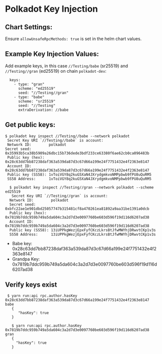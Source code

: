 # Polkadot Key Injection

## Chart Settings:

Ensure `allowUnsafeRpcMethods: true` is set in the helm chart values.

## Example Key Injection Values:

Add example keys, in this case ``//Testing/babe`` (sr25519) and ``//Testing//gran`` (ed25519) on chain `polkadot-dev`:

```
  keys: 
    - type: "gran"
      scheme: "ed25519"
      seed: "//Testing//gran"
    - type: "babe"
      scheme: "sr25519"
      seed: "//Testing"
      extraDerivation: //babe
```

## Get public keys:

 ``` 
 $ polkadot key inspect //Testing//babe --network polkadot
  Secret Key URI `//Testing//babe` is account:
  Network ID:        polkadot 
 Secret seed:       0x35993b5ca38b5909a26dbc15b736dede3bdf233ce63380f6ae62cb0ca096483b
  Public key (hex):  0x28c63dd7bb87238daf363a539da87d3c67d66a199e24f7751432e4f2363e8147
  Account ID:        0x28c63dd7bb87238daf363a539da87d3c67d66a199e24f7751432e4f2363e8147
  Public key (SS58): 1vToiVGY8q2kuG5XaN4JXrydgmkvoNMPpbwb9fPU8uQuRM5
  SS58 Address:      1vToiVGY8q2kuG5XaN4JXrydgmkvoNMPpbwb9fPU8uQuRM5
  ```

```
  $ polkadot key inspect //Testing//gran --network polkadot --scheme ed25519
   Secret Key URI `//Testing//gran` is account:
  Network ID:        polkadot 
  Secret seed:       0xbfc22ae1e901dbd25057747b315481cf8a470261ea81892a9aa31be1391a0dcb
  Public key (hex):  0x7819b7ddc959b749a5da604c3a2d7d3e0097760be603d596f19d116d6207ad38
  Account ID:        0x7819b7ddc959b749a5da604c3a2d7d3e0097760be603d596f19d116d6207ad38
  Public key (SS58): 13iUPPkgWezjEpxFyfCKczLkrsBtJfwMWYhjDRwvtCKp1v3s
  SS58 Address:      13iUPPkgWezjEpxFyfCKczLkrsBtJfwMWYhjDRwvtCKp1v3s
  ```

  - Babe key: 0x28c63dd7bb87238daf363a539da87d3c67d66a199e24f7751432e4f2363e8147
 - Grandpa Key: 0x7819b7ddc959b749a5da604c3a2d7d3e0097760be603d596f19d116d6207ad38

## Verify keys exist

```
 $ yarn run:api rpc.author.hasKey 0x28c63dd7bb87238daf363a539da87d3c67d66a199e24f7751432e4f2363e8147 babe
   { 
      "hasKey": true
   }
```

```
   $ yarn run:api rpc.author.hasKey 0x7819b7ddc959b749a5da604c3a2d7d3e0097760be603d596f19d116d6207ad38 gran
   {
     "hasKey": true
   }
```

